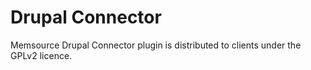 # Drupal Connector

Memsource Drupal Connector plugin is distributed to clients
under the GPLv2 licence.
